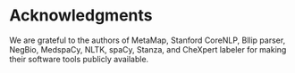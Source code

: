 # Acknowledgments

We are grateful to the authors of MetaMap, Stanford CoreNLP, Bllip parser, NegBio, MedspaCy, 
NLTK, spaCy, Stanza, and CheXpert labeler for making their software tools publicly available.